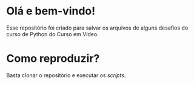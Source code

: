# Olá e bem-vindo!
Esse repositório foi criado para salvar os arquivos de alguns desafios do curso de Python do Curso em Vídeo. 

# Como reproduzir?
Basta clonar o repositório e executar os _scripts_.
